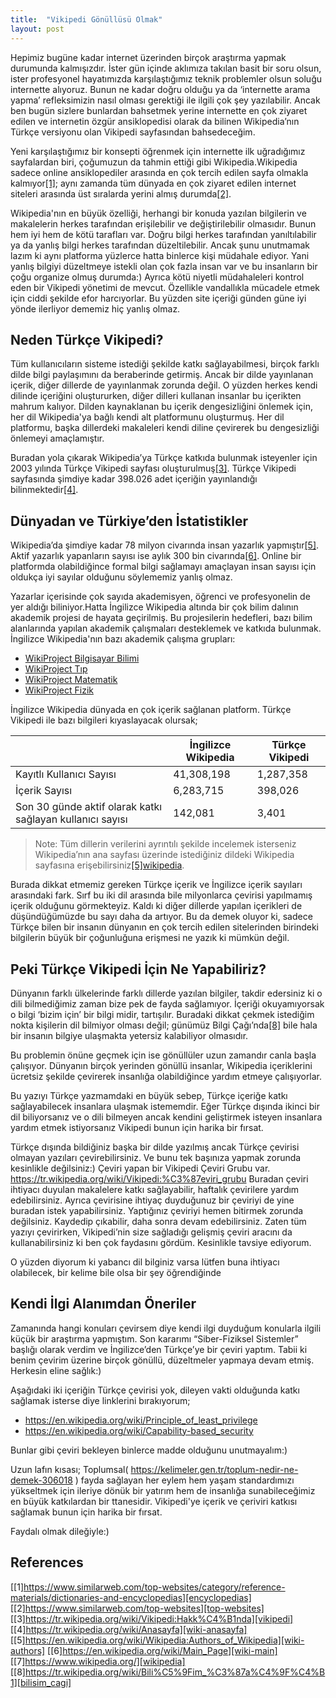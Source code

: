 ```yaml
---
title:  "Vikipedi Gönüllüsü Olmak"
layout: post
---
```


Hepimiz bugüne kadar internet üzerinden birçok araştırma yapmak durumunda kalmışızdır. İster gün içinde aklımıza takılan basit bir soru olsun, ister profesyonel hayatımızda karşılaştığımız teknik problemler olsun soluğu internette alıyoruz. Bunun ne kadar doğru olduğu ya da ‘internette arama yapma’ refleksimizin nasıl olması gerektiği ile ilgili çok şey yazılabilir. Ancak ben bugün sizlere bunlardan bahsetmek yerine internette en çok ziyaret edilen ve internetin özgür ansiklopedisi olarak da bilinen Wikipedia’nın Türkçe versiyonu olan Vikipedi sayfasından bahsedeceğim.


Yeni karşılaştığımız bir konsepti öğrenmek için internette ilk uğradığımız sayfalardan biri, çoğumuzun da tahmin ettiği gibi Wikipedia.Wikipedia sadece online ansiklopediler arasında en çok tercih edilen sayfa olmakla kalmıyor[[1]][encyclopedias]; aynı zamanda tüm dünyada en çok ziyaret edilen internet siteleri arasında üst sıralarda yerini almış durumda[[2]][top-websites].

Wikipedia'nın en büyük özelliği, herhangi bir konuda yazılan bilgilerin ve makalelerin herkes tarafından erişilebilir ve değiştirilebilir olmasıdır. Bunun hem iyi hem de kötü tarafları var. Doğru bilgi herkes tarafından yanıltılabilir ya da yanlış bilgi herkes tarafından düzeltilebilir. Ancak şunu unutmamak lazım ki aynı platforma yüzlerce hatta binlerce kişi müdahale ediyor. Yani yanlış bilgiyi düzeltmeye istekli olan çok fazla insan var ve bu insanların bir çoğu organize olmuş durumda:) Ayrıca kötü niyetli müdahaleleri kontrol eden bir Vikipedi yönetimi de mevcut. Özellikle vandallıkla mücadele etmek için ciddi şekilde efor harcıyorlar. Bu yüzden site içeriği günden güne iyi yönde ilerliyor dememiz hiç yanlış olmaz.

## Neden Türkçe Vikipedi?

Tüm kullanıcıların sisteme istediği şekilde katkı sağlayabilmesi, birçok farklı dilde bilgi paylaşımını da beraberinde getirmiş. Ancak bir dilde yayınlanan içerik, diğer dillerde de yayınlanmak zorunda değil. O yüzden herkes kendi dilinde içeriğini oluştururken, diğer dilleri kullanan insanlar bu içerikten mahrum kalıyor. Dilden kaynaklanan bu içerik dengesizliğini önlemek için, her dil Wikipedia'ya bağlı kendi alt platformunu oluşturmuş. Her dil platformu, başka dillerdeki makaleleri kendi diline çevirerek bu dengesizliği önlemeyi amaçlamıştır.

Buradan yola çıkarak Wikipedia’ya Türkçe katkıda bulunmak isteyenler için 2003 yılında Türkçe Vikipedi sayfası oluşturulmuş[[3]][vikipedi]. Türkçe Vikipedi sayfasında şimdiye kadar 398.026 adet içeriğin yayınlandığı bilinmektedir[[4]][wiki-anasayfa].

## Dünyadan ve Türkiye’den İstatistikler
Wikipedia’da şimdiye kadar 78 milyon civarında insan yazarlık yapmıştır[[5]][wiki-authors]. Aktif yazarlık yapanların sayısı ise aylık 300 bin civarında[[6]][wiki-main]. Online bir platformda olabildiğince formal bilgi sağlamayı amaçlayan insan sayısı için oldukça iyi sayılar olduğunu söylememiz yanlış olmaz.

Yazarlar içerisinde çok sayıda akademisyen, öğrenci ve profesyonelin de yer aldığı biliniyor.Hatta İngilizce Wikipedia altında bir çok bilim dalının akademik projesi de hayata geçirilmiş. Bu projesilerin hedefleri, bazı bilim alanlarında yapılan akademik çalışmaları desteklemek ve katkıda bulunmak.  
İngilizce Wikipedia'nın bazı akademik çalışma grupları:  
- [WikiProject Bilgisayar Bilimi][wikiproject_computer_science]  
- [WikiProject Tıp][wikiproject_tıp]  
- [WikiProject Matematik][wikiproject_mathematics]  
- [WikiProject Fizik][wikiproject_physics]  

İngilizce Wikipedia dünyada en çok içerik sağlanan platform. Türkçe Vikipedi ile bazı bilgileri kıyaslayacak olursak;

|  | İngilizce Wikipedia | Türkçe Vikipedi |
| ------ | ------ | ------ |
| Kayıtlı Kullanıcı Sayısı | 41,308,198 | 1,287,358 |
| İçerik Sayısı | 6,283,715 | 398,026 |
| Son 30 günde aktif olarak katkı sağlayan kullanıcı sayısı | 142,081 | 3,401 |

> Note: Tüm dillerin verilerini ayrıntılı şekilde incelemek isterseniz Wikipedia’nın ana sayfası üzerinde istediğiniz dildeki Wikipedia sayfasına erişebilirsiniz[[5]][wiki-authors][wikipedia].

Burada dikkat etmemiz gereken Türkçe içerik ve İngilizce içerik sayıları arasındaki fark. Sırf bu iki dil arasında bile milyonlarca çevirisi yapılmamış içerik olduğunu görmekteyiz. Kaldı ki diğer dillerde yapılan içerikleri de düşündüğümüzde bu sayı daha da artıyor. Bu da demek oluyor ki, sadece Türkçe bilen bir insanın dünyanın en çok tercih edilen sitelerinden birindeki bilgilerin büyük bir çoğunluğuna erişmesi ne yazık ki mümkün değil.

## Peki Türkçe Vikipedi İçin Ne Yapabiliriz?
Dünyanın farklı ülkelerinde farklı dillerde yazılan bilgiler, takdir edersiniz ki o dili bilmediğimiz zaman bize pek de fayda sağlamıyor. İçeriği okuyamıyorsak o bilgi ‘bizim için’ bir bilgi midir, tartışılır. Buradaki dikkat çekmek istediğim nokta kişilerin dil bilmiyor olması değil; günümüz Bilgi Çağı’nda[[8]][bilisim_cagi] bile hala bir insanın bilgiye ulaşmakta yetersiz kalabiliyor olmasıdır.

Bu problemin önüne geçmek için ise gönüllüler uzun zamandır canla başla çalışıyor. Dünyanın birçok yerinden gönüllü insanlar, Wikipedia içeriklerini ücretsiz şekilde çevirerek insanlığa olabildiğince yardım etmeye çalışıyorlar.

Bu yazıyı Türkçe yazmamdaki en büyük sebep, Türkçe içeriğe katkı sağlayabilecek insanlara ulaşmak istememdir. Eğer Türkçe dışında ikinci bir dil biliyorsanız ve o dili bilmeyen ancak kendini geliştirmek isteyen insanlara yardım etmek istiyorsanız Vikipedi bunun için harika bir fırsat. 

Türkçe dışında bildiğiniz başka bir dilde yazılmış ancak Türkçe çevirisi olmayan yazıları çevirebilirsiniz. Ve bunu tek başınıza yapmak zorunda kesinlikle değilsiniz:) Çeviri yapan bir Vikipedi Çeviri Grubu var. https://tr.wikipedia.org/wiki/Vikipedi:%C3%87eviri_grubu
Buradan çeviri ihtiyacı duyulan makalelere katkı sağlayabilir, haftalık çevirilere yardım edebilirsiniz. Ayrıca çevirisine ihtiyaç duyduğunuz bir çeviriyi de yine buradan istek yapabilirsiniz. Yaptığınız çeviriyi hemen bitirmek zorunda değilsiniz. Kaydedip çıkabilir, daha sonra devam edebilirsiniz. Zaten tüm yazıyı çevirirken, Vikipedi’nin size sağladığı gelişmiş çeviri aracını da kullanabilirsiniz ki ben çok faydasını gördüm. Kesinlikle tavsiye ediyorum.

O yüzden diyorum ki yabancı dil bilginiz varsa lütfen buna ihtiyacı olabilecek, bir kelime bile olsa bir şey öğrendiğinde 

## Kendi İlgi Alanımdan Öneriler
Zamanında hangi konuları çevirsem diye kendi ilgi duyduğum konularla ilgili küçük bir araştırma yapmıştım. Son kararımı “Siber-Fiziksel Sistemler” başlığı olarak verdim ve İngilizce’den Türkçe’ye bir çeviri yaptım. Tabii ki benim çevirim üzerine birçok gönüllü, düzeltmeler yapmaya devam etmiş. Herkesin eline sağlık:)

Aşağıdaki iki içeriğin Türkçe çevirisi yok, dileyen vakti olduğunda katkı sağlamak isterse diye linklerini bırakıyorum;
- https://en.wikipedia.org/wiki/Principle_of_least_privilege  
- https://en.wikipedia.org/wiki/Capability-based_security

Bunlar gibi çeviri bekleyen binlerce madde olduğunu unutmayalım:)

Uzun lafın kısası;
Toplumsal( https://kelimeler.gen.tr/toplum-nedir-ne-demek-306018 ) fayda sağlayan her eylem hem yaşam standardımızı yükseltmek için ileriye dönük bir yatırım hem de insanlığa sunabileceğimiz en büyük katkılardan bir ttanesidir. Vikipedi'ye içerik ve çeriviri katkısı sağlamak bunun için harika bir fırsat.

Faydalı olmak dileğiyle:)


## References
[[1]https://www.similarweb.com/top-websites/category/reference-materials/dictionaries-and-encyclopedias][encyclopedias]  
[[2]https://www.similarweb.com/top-websites][top-websites]  
[[3]https://tr.wikipedia.org/wiki/Vikipedi:Hakk%C4%B1nda][vikipedi]  
[[4]https://tr.wikipedia.org/wiki/Anasayfa][wiki-anasayfa]  
[[5]https://en.wikipedia.org/wiki/Wikipedia:Authors_of_Wikipedia][wiki-authors]
[[6]https://en.wikipedia.org/wiki/Main_Page][wiki-main]  
[[7]https://www.wikipedia.org/][wikipedia]
[[8]https://tr.wikipedia.org/wiki/Bili%C5%9Fim_%C3%87a%C4%9F%C4%B1][bilisim_cagi]

[encyclopedias]: https://www.similarweb.com/top-websites/category/reference-materials/dictionaries-and-encyclopedias/
[top-websites]: https://www.similarweb.com/top-websites/
[vikipedi]: https://tr.wikipedia.org/wiki/Vikipedi:Hakk%C4%B1nda
[wiki-anasayfa]: https://tr.wikipedia.org/wiki/Anasayfa
[wiki-authors]: https://en.wikipedia.org/wiki/Wikipedia:Authors_of_Wikipedia  
[wiki-main]: https://en.wikipedia.org/wiki/Main_Page
[wikiproject_computer_science]: https://en.wikipedia.org/wiki/Wikipedia:WikiProject_Computer_science
[wikiproject_tıp]: https://en.wikipedia.org/wiki/Wikipedia:WikiProject_Medicine
[wikiproject_mathematics]: https://en.wikipedia.org/wiki/Wikipedia:WikiProject_Mathematics
[wikiproject_physics]: https://en.wikipedia.org/wiki/Wikipedia:WikiProject_Physics
[wikipedia]: https://www.wikipedia.org/
[bilisim_cagi]: https://tr.wikipedia.org/wiki/Bili%C5%9Fim_%C3%87a%C4%9F%C4%B1
